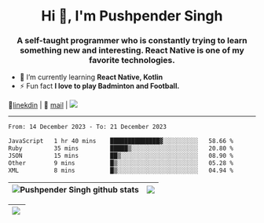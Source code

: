 <h1 align="center">Hi 👋, I'm Pushpender Singh</h1>
<h3 align="center">A self-taught programmer who is constantly trying to learn something new and interesting. React Native is one of my favorite technologies.</h3>

- 🌱 I’m currently learning **React Native, Kotlin**
- ⚡ Fun fact **I love to play Badminton and Football.**

👔[linekdin](https://www.linkedin.com/in/pushpender-singh-240061202/) | 📧 [mail](mailto:pushpendersingh694@gmail.com) | ![](https://komarev.com/ghpvc/?username=pushpender-singh-ap&color=blue)


---

<!--START_SECTION:waka-->

```txt
From: 14 December 2023 - To: 21 December 2023

JavaScript   1 hr 40 mins    ██████████████▓░░░░░░░░░░   58.66 %
Ruby         35 mins         █████▒░░░░░░░░░░░░░░░░░░░   20.80 %
JSON         15 mins         ██▒░░░░░░░░░░░░░░░░░░░░░░   08.90 %
Other        9 mins          █▒░░░░░░░░░░░░░░░░░░░░░░░   05.28 %
XML          8 mins          █▒░░░░░░░░░░░░░░░░░░░░░░░   04.94 %
```

<!--END_SECTION:waka-->

| <a><img align="center" src="https://github-readme-stats-iota-ecru-15.vercel.app/api?username=pushpender-singh-ap&show_icons=true&include_all_commits=true&theme=buefy&hide_border=true" alt="Pushpender Singh github stats" /></a> | <a><img align="center" src="https://github-readme-stats-iota-ecru-15.vercel.app/api/top-langs/?username=pushpender-singh-ap&layout=compact&theme=buefy&hide_border=true" /></a> |
| ------------- | ------------- |

| <a> <img align="left" src="https://github-readme-streak-stats.herokuapp.com/?user=pushpender-singh-ap" /></br> </a> |
| ------------- |
